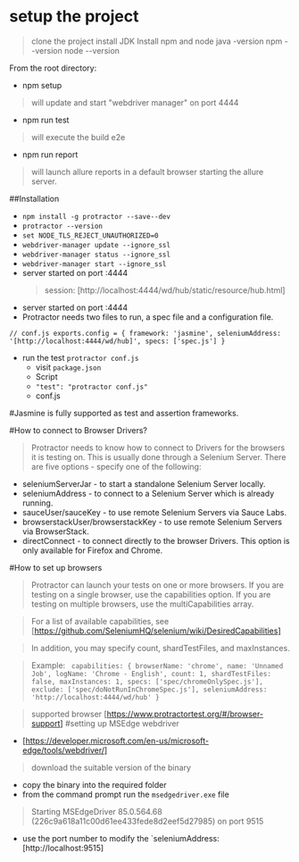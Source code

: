 # setup the project
> clone the project
> install JDK
> Install npm and node
> java -version
> npm --version
> node --version

From the root directory:
- npm setup
> will update and start "webdriver manager" on port 4444
- npm run test 
> will execute the build e2e
- npm run report
> will launch allure reports in a default browser starting the allure server.



##Installation 

- `npm install -g protractor --save--dev`
- `protractor --version`
- `set NODE_TLS_REJECT_UNAUTHORIZED=0`
- `webdriver-manager update --ignore_ssl`
- `webdriver-manager status --ignore_ssl`
- `webdriver-manager start --ignore_ssl`
- server started on port :4444
  > session: [http://localhost:4444/wd/hub/static/resource/hub.html]
- server started on port :4444
- Protractor needs two files to run, a spec file and a configuration file.

 ``// conf.js
   exports.config = {
   framework: 'jasmine',
   seleniumAddress: '[http://localhost:4444/wd/hub]',
   specs: ['spec.js']
   }``

- run the test `protractor conf.js`
    * visit `package.json`
    * Script
    * `"test": "protractor conf.js"`
    * conf.js

#Jasmine is fully supported as test and assertion frameworks.

#How to connect to Browser Drivers?

> Protractor needs to know how to connect to Drivers for the browsers
> it is testing on. This is usually done through a Selenium Server.
> There are five options - specify one of the following:

- seleniumServerJar - to start a standalone Selenium Server locally.
- seleniumAddress - to connect to a Selenium Server which is already
  running.
- sauceUser/sauceKey - to use remote Selenium Servers via Sauce Labs.
- browserstackUser/browserstackKey - to use remote Selenium Servers via
  BrowserStack.
- directConnect - to connect directly to the browser Drivers.
  This option is only available for Firefox and Chrome.

#How to set up browsers

> Protractor can launch your tests on one or more browsers. If you are
> testing on a single browser, use the capabilities option. If you are
> testing on multiple browsers, use the multiCapabilities array.

> For a list of available capabilities, see
> [https://github.com/SeleniumHQ/selenium/wiki/DesiredCapabilities]

> In addition, you may specify count, shardTestFiles, and maxInstances.

> Example:
`` capabilities: {
 browserName: 'chrome',
 name: 'Unnamed Job',
 logName: 'Chrome - English',
 count: 1,
 shardTestFiles: false,
 maxInstances: 1,
 specs: ['spec/chromeOnlySpec.js'],
 exclude: ['spec/doNotRunInChromeSpec.js'],
 seleniumAddress: 'http://localhost:4444/wd/hub'
 }``

> supported browser [https://www.protractortest.org/#/browser-support]
#setting up MSEdge webdriver
- [https://developer.microsoft.com/en-us/microsoft-edge/tools/webdriver/]
> download the suitable version of the binary
- copy the binary into the required folder
- from the command prompt run the `msedgedriver.exe` file
> Starting MSEdgeDriver 85.0.564.68 (226c9a618a11c00d61ee433fede8d2eef5d27985) on port 9515
- use the port number to modify the 
`seleniumAddress: [http://localhost:9515]